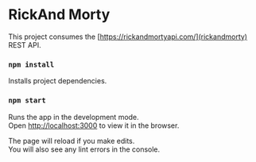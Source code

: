 # RickAnd Morty

This project consumes the [https://rickandmortyapi.com/](rickandmorty) REST API.

### `npm install`
Installs project dependencies.

### `npm start`

Runs the app in the development mode.\
Open [http://localhost:3000](http://localhost:3000) to view it in the browser.

The page will reload if you make edits.\
You will also see any lint errors in the console.
